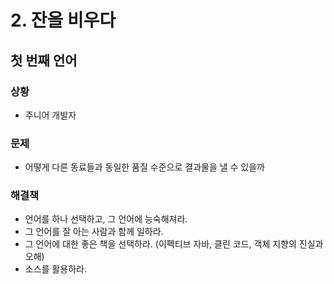 # 2. 잔을 비우다
## 첫 번째 언어
### 상황
- 주니어 개발자
### 문제
- 어떻게 다른 동료들과 동일한 품질 수준으로 결과물을 낼 수 있을까
### 해결책
- 언어를 하나 선택하고, 그 언어에 능숙해져라.
- 그 언어를 잘 아는 사람과 함께 일하라.
- 그 언어에 대한 좋은 책을 선택하라. (이펙티브 자바, 클린 코드, 객체 지향의 진실과 오해)
- 소스를 활용하라.

